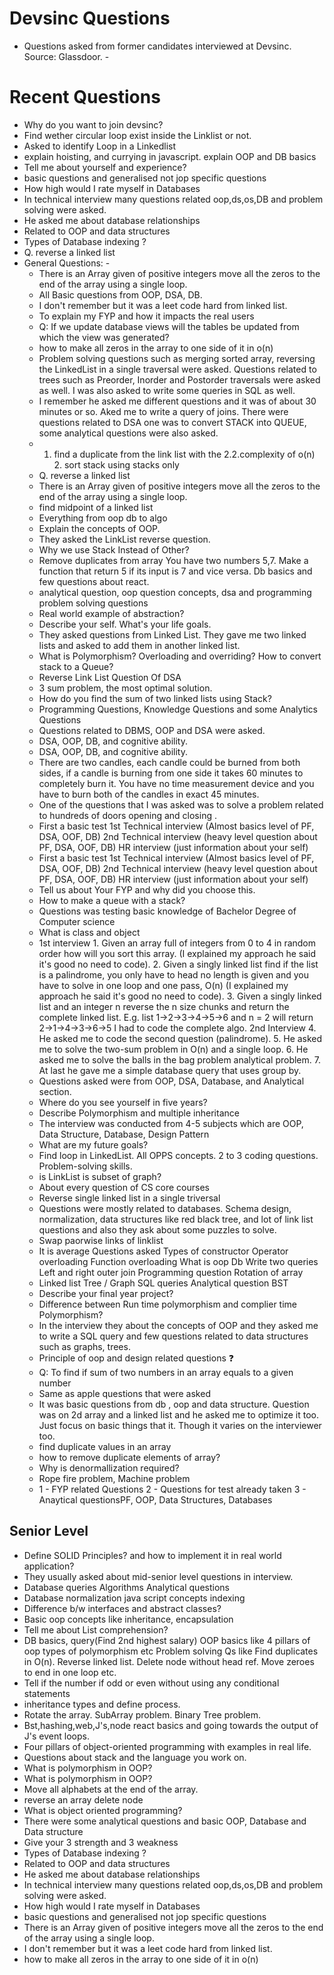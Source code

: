 # Devsinc Questions

- Questions asked from former candidates interviewed at Devsinc. Source: Glassdoor. -

# Recent Questions

- Why do you want to join devsinc?
- Find wether circular loop exist inside the Linklist or not.
- Asked to identify Loop in a Linkedlist
- explain hoisting, and currying in javascript. explain OOP and DB basics
- Tell me about yourself and experience?
- basic questions and generalised not jop specific questions
- How high would I rate myself in Databases
- In technical interview many questions related oop,ds,os,DB and problem solving were asked.
- He asked me about database relationships
- Related to OOP and data structures
- Types of Database indexing ?
- Q. reverse a linked list
- General Questions: - 
  - There is an Array given of positive integers move all the zeros to the end of the array using a single loop.
  - All Basic questions from OOP, DSA, DB.
  - I don't remember but it was a leet code hard from linked list.
  - To explain my FYP and how it impacts the real users
  - Q: If we update database views will the tables be updated from which the view was generated?
  - how to make all zeros in the array to one side of it in o(n)
  - Problem solving questions such as merging sorted array, reversing the LinkedList in a single traversal were asked. Questions related to trees such as Preorder, Inorder and Postorder traversals were asked as well. I was also asked to write some queries in SQL as well.
  - I remember he asked me different questions and it was of about 30 minutes or so. Aked me to write a query of joins. There were questions related to DSA one was to convert STACK into QUEUE, some analytical questions were also asked.
  - 1. find a duplicate from the link list with the 2.2.complexity of o(n) 2. sort stack using stacks only
  - Q. reverse a linked list
  - There is an Array given of positive integers move all the zeros to the end of the array using a single loop.
  - find midpoint of a linked list
  - Everything from oop db to algo
  - Explain the concepts of OOP.
  - They asked the LinkList reverse question.
  - Why we use Stack Instead of Other?
  - Remove duplicates from array You have two numbers 5,7. Make a function that return 5 if its input is 7 and vice versa. Db basics and few questions about react.
  - analytical question, oop question concepts, dsa and programming problem solving questions
  - Real world example of abstraction?
  - Describe your self. What's your life goals.
  - They asked questions from Linked List. They gave me two linked lists and asked to add them in another linked list.
  - What is Polymorphism? Overloading and overriding? How to convert stack to a Queue?
  - Reverse Link List Question Of DSA
  - 3 sum problem, the most optimal solution.
  - How do you find the sum of two linked lists using Stack?
  - Programming Questions, Knowledge Questions and some Analytics Questions
  - Questions related to DBMS, OOP and DSA were asked.
  - DSA, OOP, DB, and cognitive ability.
  - DSA, OOP, DB, and cognitive ability.
  - There are two candles, each candle could be burned from both sides, if a candle is burning from one side it takes 60 minutes to completely burn it. You have no time measurement device and you have to burn both of the candles in exact 45 minutes.
  - One of the questions that I was asked was to solve a problem related to hundreds of doors opening and closing .
  - First a basic test 1st Technical interview (Almost basics level of PF, DSA, OOF, DB) 2nd Technical interview (heavy level question about PF, DSA, OOF, DB) HR interview (just information about your self)
  - First a basic test 1st Technical interview (Almost basics level of PF, DSA, OOF, DB) 2nd Technical interview (heavy level question about PF, DSA, OOF, DB) HR interview (just information about your self)
  - Tell us about Your FYP and why did you choose this.
  - How to make a queue with a stack?
  - Questions was testing basic knowledge of Bachelor Degree of Computer science
  - What is class and object
  - 1st interview 1. Given an array full of integers from 0 to 4 in random order how will you sort this array. (I explained my approach he said it's good no need to code). 2. Given a singly linked list find if the list is a palindrome, you only have to head no length is given and you have to solve in one loop and one pass, O(n) (I explained my approach he said it's good no need to code). 3. Given a singly linked list and an integer n reverse the n size chunks and return the complete linked list. E.g. list 1->2->3->4->5->6 and n = 2 will return 2->1->4->3->6->5 I had to code the complete algo. 2nd Interview 4. He asked me to code the second question (palindrome). 5. He asked me to solve the two-sum problem in O(n) and a single loop. 6. He asked me to solve the balls in the bag problem analytical problem. 7. At last he gave me a simple database query that uses group by.
  - Questions asked were from OOP, DSA, Database, and Analytical section.
  - Where do you see yourself in five years?
  - Describe Polymorphism and multiple inheritance
  - The interview was conducted from 4-5 subjects which are OOP, Data Structure, Database, Design Pattern
  - What are my future goals?
  - Find loop in LinkedList. All OPPS concepts. 2 to 3 coding questions. Problem-solving skills.
  - is LinkList is subset of graph?
  - About every question of CS core courses
  - Reverse single linked list in a single triversal
  - Questions were mostly related to databases. Schema design, normalization, data structures like red black tree, and lot of link list questions and also they ask about some puzzles to solve.
  - Swap paorwise links of linklist
  - It is average Questions asked Types of constructor Operator overloading Function overloading What is oop Db Write two queries Left and right outer join Programming question Rotation of array
  - Linked list Tree / Graph SQL queries Analytical question BST
  - Describe your final year project?
  - Difference between Run time polymorphism and complier time Polymorphism?
  - In the interview they about the concepts of OOP and they asked me to write a SQL query and few questions related to data structures such as graphs, trees.
  - Principle of oop and design related questions ❓
  - Q: To find if sum of two numbers in an array equals to a given number
  - Same as apple questions that were asked
  - It was basic questions from db , oop and data structure. Question was on 2d array and a linked list and he asked me to optimize it too. Just focus on basic things that it. Though it varies on the interviewer too.
  - find duplicate values in an array
  - how to remove duplicate elements of array?
  - Why is denormallization required?
  - Rope fire problem, Machine problem
  - 1 - FYP related Questions 2 - Questions for test already taken 3 - Anaytical questionsPF, OOP, Data Structures, Databases

## Senior Level 
- Define SOLID Principles? and how to implement it in real world application?
- They usually asked about mid-senior level questions in interview.
- Database queries Algorithms Analytical questions
- Database normalization java script concepts indexing
- Difference b/w interfaces and abstract classes?
- Basic oop concepts like inheritance, encapsulation
- Tell me about List comprehension?
- DB basics, query(Find 2nd highest salary) OOP basics like 4 pillars of oop types of polymorphism etc Problem solving Qs like Find duplicates in O(n). Reverse linked list. Delete node without head ref. Move zeroes to end in one loop etc.
- Tell if the number if odd or even without using any conditional statements
- inheritance types and define process.
- Rotate the array. SubArray problem. Binary Tree problem.
- Bst,hashing,web,J's,node react basics and going towards the output of J's event loops.
- Four pillars of object-oriented programming with examples in real life.
- Questions about stack and the language you work on.
- What is polymorphism in OOP?
- What is polymorphism in OOP?
- Move all alphabets at the end of the array.
- reverse an array delete node
- What is object oriented programming?
- There were some analytical questions and basic OOP, Database and Data structure
- Give your 3 strength and 3 weakness
- Types of Database indexing ?
- Related to OOP and data structures
- He asked me about database relationships
- In technical interview many questions related oop,ds,os,DB and problem solving were asked.
- How high would I rate myself in Databases
- basic questions and generalised not jop specific questions
- There is an Array given of positive integers move all the zeros to the end of the array using a single loop.
- I don't remember but it was a leet code hard from linked list.
- how to make all zeros in the array to one side of it in o(n)
